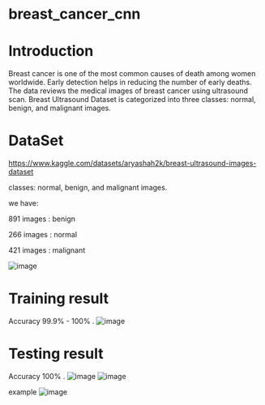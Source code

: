 # breast_cancer_cnn

# Introduction 
Breast cancer is one of the most common causes of death among women worldwide. Early detection helps in reducing the number of early deaths.
The data reviews the medical images of breast cancer using ultrasound scan. 
Breast Ultrasound Dataset is categorized into three classes: normal, benign, and malignant images.

# DataSet
https://www.kaggle.com/datasets/aryashah2k/breast-ultrasound-images-dataset

classes: normal, benign, and malignant images.

 we have:
 
 891  images :  benign
 
 266  images :  normal
 
 421  images :  malignant

![image](https://github.com/AmiraFathy01/Breast_Cancer_CNN/assets/79209830/12bb47e9-28aa-410b-8881-106506c338c7)

# Training result 

Accuracy 99.9% - 100% .
![image](https://github.com/AmiraFathy01/Breast_Cancer_CNN/assets/79209830/303c4fb9-2dfb-4e1d-a1ae-3a1b2bbcff00)


# Testing result 
Accuracy  100% .
![image](https://github.com/AmiraFathy01/Breast_Cancer_CNN/assets/79209830/78663bf1-9a4d-4075-841d-75ddd88ff2ec)
![image](https://github.com/AmiraFathy01/Breast_Cancer_CNN/assets/79209830/63f33137-ea04-48a9-8cd5-feece588d25e)

example 
![image](https://github.com/AmiraFathy01/Breast_Cancer_CNN/assets/79209830/7350cb25-264c-499d-b05a-2c2e5fee91c8)

